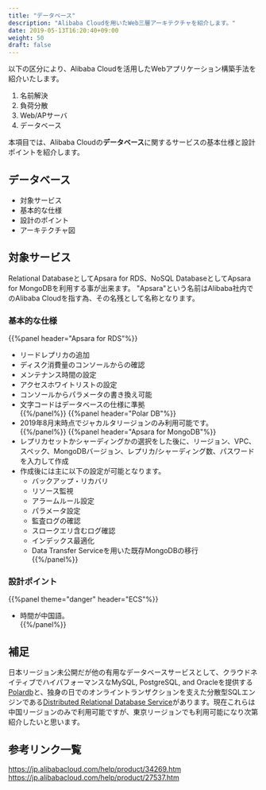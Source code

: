 ```yaml
---
title: "データベース"
description: "Alibaba Cloudを用いたWeb三層アーキテクチャを紹介します。"
date: 2019-05-13T16:20:40+09:00
weight: 50
draft: false
---
```


以下の区分により、Alibaba Cloudを活用したWebアプリケーション構築手法を紹介いたします。

1. 名前解決
1. 負荷分散
1. Web/APサーバ
1. データベース

本項目では、Alibaba Cloudの<b>データベース</b>に関するサービスの基本仕様と設計ポイントを紹介します。

## データベース
 - 対象サービス
 - 基本的な仕様
 - 設計のポイント
 - アーキテクチャ図

## 対象サービス
Relational DatabaseとしてApsara for RDS、NoSQL DatabaseとしてApsara for MongoDBを利用する事が出来ます。
"Apsara"という名前はAlibaba社内でのAlibaba Cloudを指す為、その名残として名称となります。

### 基本的な仕様
{{%panel header="Apsara for RDS"%}}
* リードレプリカの追加<br>
* ディスク消費量のコンソールからの確認<br>
* メンテナンス時間の設定<br>
* アクセスホワイトリストの設定<br>
* コンソールからパラメータの書き換え可能<br>
* 文字コードはデータベースの仕様に準拠<br>
{{%/panel%}}
{{%panel header="Polar DB"%}}
* 2019年8月末時点でジャカルタリージョンのみ利用可能です。<br>
{{%/panel%}}
{{%panel header="Apsara for MongoDB"%}}
* レプリカセットかシャーディングかの選択をした後に、リージョン、VPC、スペック、MongoDBバージョン、レプリカ/シャーディング数、パスワードを入力して作成<br>
* 作成後には主に以下の設定が可能となります。<br>
  * バックアップ・リカバリ<br>
  * リソース監視<br>
  * アラームルール設定<br>
  * パラメータ設定<br>
  * 監査ログの確認<br>
  * スロークエリ含むログ確認<br>
  * インデックス最適化<br>
  * Data Transfer Serviceを用いた既存MongoDBの移行<br>
{{%/panel%}}

### 設計ポイント
{{%panel theme="danger" header="ECS"%}}
* 時間が中国語。<br>
{{%/panel%}}

## 補足
日本リージョン未公開だが他の有用なデータベースサービスとして、クラウドネイティブでハイパフォーマンスなMySQL, PostgreSQL, and Oracleを提供する[Polardb](https://www.alibabacloud.com/products/apsaradb-for-polardb)と、独身の日でのオンライントランザクションを支えた分散型SQLエンジンである[Distributed Relational Database Service](https://www.alibabacloud.com/product/drds)があります。現在これらは中国リージョンのみで利用可能ですが、東京リージョンでも利用可能になり次第紹介したいと思います。

## 参考リンク一覧
https://jp.alibabacloud.com/help/product/34269.htm
https://jp.alibabacloud.com/help/product/27537.htm
